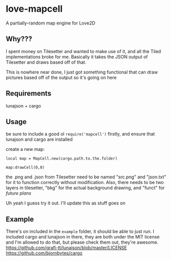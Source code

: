 # love-mapcell
A partially-random map engine for Love2D

## Why???
I spent money on Tilesetter and wanted to make use of it, and all the Tiled implementations broke for me. Basically it takes the JSON output of Tilesetter and draws based off of that.

This is nowhere near done, I just got something functional that can draw pictures based off of the output so it's going on here

## Requirements
lunajson + cargo

## Usage
be sure to include a good ol `require('mapcell')` firstly, and ensure that lunajson and cargo are installed

create a new map: 
```
local map = MapCell.new(cargo.path.to.the.folder)

map:drawCell(0,0)
```

the .png and .json from Tilesetter need to be named "src.png" and "json.txt" for it to function correctly without modification. Also, there needs to be two layers in tilesetter, "bkg" for the actual background drawing, and "funct" for *future plans*

Uh yeah I guess try it out. I'll update this as stuff goes on

## Example
There's on included in the `example` folder, it should be able to just run. I included cargo and lunajson in there, they are both under the MIT license and I'm allowed to do that, but please check them out, they're awesome.
https://github.com/grafi-tt/lunajson/blob/master/LICENSE
https://github.com/bjornbytes/cargo
